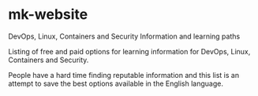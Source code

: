 # mk-website
DevOps, Linux, Containers and Security Information and learning paths

Listing of free and paid options for learning information for DevOps, Linux, Containers and Security.

People have a hard time finding reputable information and this list is an attempt to save the best options available in the English language.
